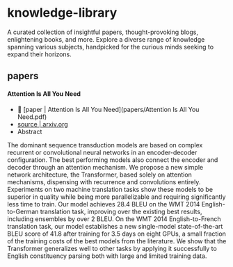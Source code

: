 # knowledge-library

A curated collection of insightful papers, thought-provoking blogs, enlightening books, and more. Explore a diverse range of knowledge spanning various subjects, handpicked for the curious minds seeking to expand their horizons.


## papers

#### Attention Is All You Need

- 📗 [paper | Attention Is All You Need](papers/Attention Is All You Need.pdf)
- [source | arxiv.org](https://arxiv.org/abs/1706.03762)
- Abstract

The dominant sequence transduction models are based on complex recurrent or convolutional neural networks in an encoder-decoder configuration. The best performing models also connect the encoder and decoder through an attention mechanism. We propose a new simple network architecture, the Transformer, based solely on attention mechanisms, dispensing with recurrence and convolutions entirely. Experiments on two machine translation tasks show these models to be superior in quality while being more parallelizable and requiring significantly less time to train. Our model achieves 28.4 BLEU on the WMT 2014 English-to-German translation task, improving over the existing best results, including ensembles by over 2 BLEU. On the WMT 2014 English-to-French translation task, our model establishes a new single-model state-of-the-art BLEU score of 41.8 after training for 3.5 days on eight GPUs, a small fraction of the training costs of the best models from the literature. We show that the Transformer generalizes well to other tasks by applying it successfully to English constituency parsing both with large and limited training data.
